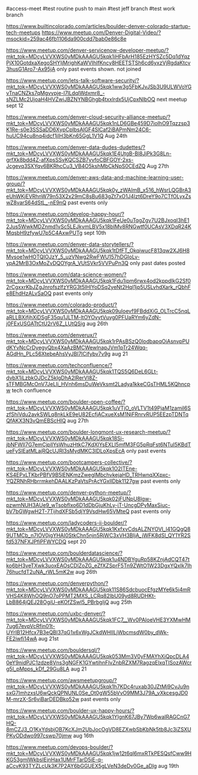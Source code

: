 #access-meet
#test routine push to main
#test jeff branch
#test work branch

https://www.builtincolorado.com/articles/boulder-denver-colorado-startup-tech-meetups
https://www.meetup.com/Denver-Digital-Video/?msockid=259ac46fb1106da900cdd7bab0e86c8e



https://www.meetup.com/denver-servicenow-developer-meetup/?mkt_tok=MDcyLVVXWS0yMDkAAAGU5kqk1iHFbArH185EzHYSZc5Dq1dYqzPjX10GotdxaXegoSHYIjMrighKaWVIhIfKncy8HEETSTSh6cd6yxzVjRgdaKtcv3husG1Aro7-Ax95jA  only past events shown. not joined

https://www.meetup.com/lets-talk-software-security/?mkt_tok=MDcyLVVXWS0yMDkAAAGU5kqk1ww3g5FbKJvJSb3U9ULWVoYGvTnaCNZks7qMgvvpje-l7lLdqIWdxmr8_-sNZLMc2UjoaH4HVZwiJBZNYNBGhgb4txxlrdx5UjCpxNlbOQ  next meetup sept 12


https://www.meetup.com/denver-cloud-security-alliance-meetup/?mkt_tok=MDcyLVVXWS0yMDkAAAGU5kqk1nLD6GBe459D7ioIhO9Tqzzsp3K1Re-s0e3SSSaDD6XypCplbsAlGF4SlCaf2iBAPmNm24C6-huUC94cu8nq4idcf1jIH3bKn65GgL1V1Q Aug 24th


https://www.meetup.com/denver-data-dudes-dudettes/?mkt_tok=MDcyLVVXWS0yMDkAAAGU5kqk1E4UtgB-Bl8JjPk3G8Ln-grfXk8bdd4Z-afXpsSSvKQCSZB7yvfoCBFGOY-2xs-Jcgevq3SXYqv6BKRhcCu3_VB4O5kshMbCkNpS0CEdZQ  Aug 27th

https://www.meetup.com/denver-aws-data-and-machine-learning-user-group/?mkt_tok=MDcyLVVXWS0yMDkAAAGU5kqk0y_zWAImB_x516_hWsrLQGBrA3eUhWKjEVRhnW79n53X2x29mC8sBu683gZt7xO1J4Izt6DreY9o7CTfOLyxZswZ8varS64dStL_-nE9nQ  past events only


https://www.meetup.com/develop-happy-hour/?mkt_tok=MDcyLVVXWS0yMDkAAAGU5kqk1FeUe0uTqgZgv7U2BJxoqI3hE12Jus5WwkMDZnmd1vSc5LEJkymLBV5x18bIMv8RNGwtf0UCAsV3XDqR24KMqsbH9zfywU7p5C4AxwPUTg  sept 10th

https://www.meetup.com/denver-data-storytellers/?mkt_tok=MDcyLVVXWS0yMDkAAAGU5kqk1tDfFT_OkqiwucF813qw2XJ6H8Mvsoe1wHOTQIOJzY_5_uzVNwg2RwFWU157hDGIoLv-ypA2MrB3OxMoZvDQOYgrA_VUtSVkr5VVPuPn3Q only  past dates posted

https://www.meetup.com/data-science-women/?mkt_tok=MDcyLVVXWS0yMDkAAAGU5kqk1Fdu1ipm6rwx4od2kppdlkG2Sf02rCgxxrKbJZgJnrofszlfzYRG3t5IHlYoDSq2yeNt2HqI1jp5USLvhdXark_rQbhFe8EhdHzALvSaOQ  past events only


https://www.meetup.com/colorado-product/?mkt_tok=MDcyLVVXWS0yMDkAAAGU5kqk09uloevf9FBddXiG_OLTrcC5nqLaRLLBXifjhXiDSgF35qu1JLTM-ltOYOvytVuvg0PFUaRYm6yZdN-j0FExUSGATtCtU2rV6Z_LUtQSig  aug 26th

https://www.meetup.com/denverux/?mkt_tok=MDcyLVVXWS0yMDkAAAGU5kqk1rPAsBSzQ0lodbapqOiAsnvpPUdKYvNcCrDyegyQbx4XaAzBMCWewlnapJVm1pTr24Wqq-AGdHn_PLc56XtebeAhsVyJBl7lCifybv7v9g aug 21

https://www.meetup.com/techconfluence/?mkt_tok=MDcyLVVXWS0yMDkAAAGU5kqk1TQS5Q6DeL6GLt-dvbX1iLzbkOJDcZ5klgDhA2lRerVI8Z-sTFMBGMcOnV7JeLIi_HVnh6msDuWeVksmt2Ladya1kkeCGsTHML5KQhncpw tech confluence

https://www.meetup.com/boulder-open-coffee/?mkt_tok=MDcyLVVXWS0yMDkAAAGU5kqk1uVTjO_oVLTV1t49PjaM1zamil6SzfShiVdu2avkSWLq8nkLkE9eU82EcfjACxueXsM1NjFRnrvRUP5EEzpTDNTqQfAKX3N3vQmEBScHIQ  aug 27th

https://www.meetup.com/boulder-longmont-ux-research-meetup/?mkt_tok=MDcyLVVXWS0yMDkAAAGU5kqk18Sj-jbNFWIl7G7emCjpIlYsWhuzHtkC7KdXlYsEXLI5mfM3FG5pRqFst6NTuI5KBdTueFySIEatMLajRQcUJRl3sMydMKC3lDLoXpsEcA  only past events

https://www.meetup.com/bootcampers-collective/?mkt_tok=MDcyLVVXWS0yMDkAAAGU5kqk1O2ITEne-KS4EPxLTKbrPBfV9B5lENKmzZwegIMbchvkejaHD_TRHwnqXXpxc-YQZRNhRHbrrmkehDAALKzPaVtsPrAcYGxlIDbk1127gw past events only

https://www.meetup.com/denver-python-meetup/?mkt_tok=MDcyLVVXWS0yMDkAAAGU5kqk02jFUNpU8lgw-pzwmNUH3AUe9_wTsobflxo6D1dDbGjuKhLy-jT-UncgDPyMaxSiuc-bV7bGWgwH2T-7TijhdXFSb5djY9VsdHw65VMteQ past events only

https://www.meetup.com/ladycoders-ii-boulder/?mkt_tok=MDcyLVVXWS0yMDkAAAGU5kqk1KxfxvCdsALZNYOVI_l41GQgQ89UTMCb_n7IOV0jgYHAI0StkChn5njn5RjWC3xVH3BIjA_jWFK8dSl_QY1YR2Sfd537NFXJPfiPFWYCDQ sept 20

https://www.meetup.com/boulderdatascience/?mkt_tok=MDcyLVVXWS0yMDkAAAGU5kqk1u4NDBYguRp58KZnjAdCQT47tko6bH3veTXwk3uoxEAOsCDlZoZG_eZfXZSprF5Tn9ZWtO1W23DgxYQxIk7Ih76hucfdT2uNA_rWL5mK2w  aug 26th

https://www.meetup.com/denverpython/?mkt_tok=MDcyLVVXWS0yMDkAAAGU5kqk11S86SdcbuocEfgzMYe6k5i4mRVHS4K8WhOQ9nO7oPPMT2MXS_LCRq82IbU09yd8RUDHKt-LbB864jQEJ28OgiU-eKOfZSwI5_PBrbgIjQ aug 25th

https://www.meetup.com/uxbc-denver/?mkt_tok=MDcyLVVXWS0yMDkAAAGU5kqk1FC7__Wv0PAIoeVHE3YXMwHM7ug67evpVcRfin01t-UYrIB12Hfcx7B3eQBl37qG1x6xWgJCkdWHIlLjWbcmsdW0by_dWk-FE2iwfi14wA  aug 21st

https://www.meetup.com/bouldersql/?mkt_tok=MDcyLVVXWS0yMDkAAAGU5kqk053Mm3V0yFMAYhXiQpcDLA40eY9nidPJC1zdze8Vns3gNGFK1GYwtihnFIvZnbRZXM7RagzqElxqTISozAWcrg5I_pMpps_kDf_29Gu8LA aug 21

https://www.meetup.com/awsmeetupgroup/?mkt_tok=MDcyLVVXWS0yMDkAAAGU5kqk1h7KDc4ruxab30JZtMj9CvJu9nsxG7ImhzxsU6wQckQPNUNL0Se_Ot0gW55bVvO9MM3J79A_vXkcesgJD0M-mrzX-Sr6viBarDEDBko52w past events only

https://www.meetup.com/boulder-ux-happy-hours/?mkt_tok=MDcyLVVXWS0yMDkAAAGU5kqk1YlgnK67JBy7Wp6waIRAGCnG7HQ-8mCZJ3_O1KxYdsbjOB7KcXJm2UbJocOgVD8EZXwbSbKbNk5tb8Jc3iZSXUPKyODdwo997cswp70jmw  aug 16th

https://www.meetup.com/devops-boulder/?mkt_tok=MDcyLVVXWS0yMDkAAAGU5kqk1jw12t6ql6mxRTkPESQsfCww9HKG53gmlWkbsIEjnHax1UMrFTarD5iE-q-aCcvK93TYZLcUk3K7P2AY6bGGUEX5gLVeN3deDv0Ge_aDlg aug 19th